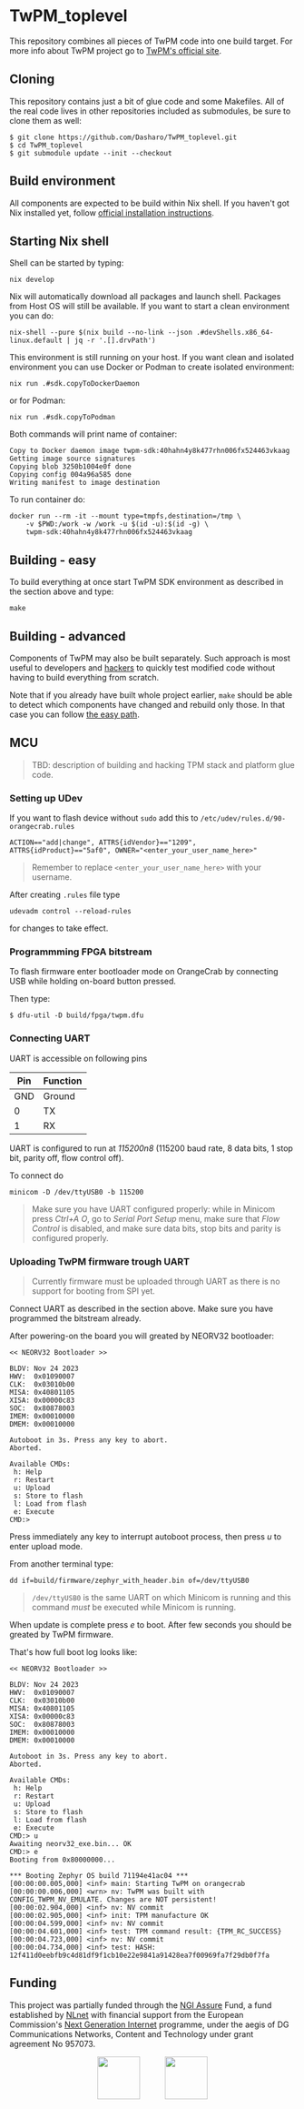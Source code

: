 # TwPM_toplevel

This repository combines all pieces of TwPM code into one build target. For more
info about TwPM project go to [TwPM's official site](https://twpm.dasharo.com/).

## Cloning

This repository contains just a bit of glue code and some Makefiles. All of the
real code lives in other repositories included as submodules, be sure to clone
them as well:

```shell
$ git clone https://github.com/Dasharo/TwPM_toplevel.git
$ cd TwPM_toplevel
$ git submodule update --init --checkout
```

## Build environment

All components are expected to be build within Nix shell. If you haven't got
Nix installed yet, follow [official installation instructions](https://nixos.org/download#nix-install-linux).

## Starting Nix shell

Shell can be started by typing:

```shell
nix develop
```

Nix will automatically download all packages and launch shell. Packages from
Host OS will still be available. If you want to start a clean environment you
can do:

```shell
nix-shell --pure $(nix build --no-link --json .#devShells.x86_64-linux.default | jq -r '.[].drvPath')
```

This environment is still running on your host. If you want clean and isolated
environment you can use Docker or Podman to create isolated environment:

```shell
nix run .#sdk.copyToDockerDaemon
```

or for Podman:

```shell
nix run .#sdk.copyToPodman
```

Both commands will print name of container:

```
Copy to Docker daemon image twpm-sdk:40hahn4y8k477rhn006fx524463vkaag
Getting image source signatures
Copying blob 3250b1004e0f done
Copying config 004a96a585 done
Writing manifest to image destination
```

To run container do:

```shell
docker run --rm -it --mount type=tmpfs,destination=/tmp \
    -v $PWD:/work -w /work -u $(id -u):$(id -g) \
    twpm-sdk:40hahn4y8k477rhn006fx524463vkaag
```

## Building - easy

To build everything at once start TwPM SDK environment as described in the
section above and type:

```
make
```

## Building - advanced

Components of TwPM may also be built separately. Such approach is most useful
to developers and [hackers](https://en.wikipedia.org/wiki/Hacker_culture) to
quickly test modified code without having to build everything from scratch.

Note that if you already have built whole project earlier, `make` should be able
to detect which components have changed and rebuild only those. In that case you
can follow [the easy path](#building---easy).

## MCU

> TBD: description of building and hacking TPM stack and platform glue code.

### Setting up UDev

If you want to flash device without `sudo` add this to
`/etc/udev/rules.d/90-orangecrab.rules`

```
ACTION=="add|change", ATTRS{idVendor}=="1209", ATTRS{idProduct}=="5af0", OWNER="<enter_your_user_name_here>"
```

> Remember to replace `<enter_your_user_name_here>` with your username.

After creating `.rules` file type

```shell
udevadm control --reload-rules
```

for changes to take effect.

### Programmming FPGA bitstream

To flash firmware enter bootloader mode on OrangeCrab by connecting USB while
holding on-board button pressed.

Then type:

```shell
$ dfu-util -D build/fpga/twpm.dfu
```

### Connecting UART

UART is accessible on following pins

| Pin | Function |
| --- | -------- |
| GND | Ground   |
| 0   | TX       |
| 1   | RX       |

UART is configured to run at *115200n8* (115200 baud rate, 8 data bits, 1 stop
bit, parity off, flow control off).

To connect do

```shell
minicom -D /dev/ttyUSB0 -b 115200
```

> Make sure you have UART configured properly: while in Minicom press *Ctrl+A O*,
> go to *Serial Port Setup* menu, make sure that *Flow Control* is disabled,
> and make sure data bits, stop bits and parity is configured properly.

### Uploading TwPM firmware trough UART

> Currently firmware must be uploaded through UART as there is no support for
> booting from SPI yet.

Connect UART as described in the section above. Make sure you have programmed
the bitstream already.

After powering-on the board you will greated by NEORV32 bootloader:

```
<< NEORV32 Bootloader >>

BLDV: Nov 24 2023
HWV:  0x01090007
CLK:  0x03010b00
MISA: 0x40801105
XISA: 0x00000c83
SOC:  0x80878003
IMEM: 0x00010000
DMEM: 0x00010000

Autoboot in 3s. Press any key to abort.
Aborted.

Available CMDs:
 h: Help
 r: Restart
 u: Upload
 s: Store to flash
 l: Load from flash
 e: Execute
CMD:>
```

Press immediately any key to interrupt autoboot process, then press *u* to enter
upload mode.

From another terminal type:

```shell
dd if=build/firmware/zephyr_with_header.bin of=/dev/ttyUSB0
```

> `/dev/ttyUSB0` is the same UART on which Minicom is running and this command
> *must* be executed while Minicom is running.

When update is complete press *e* to boot. After few seconds you should be
greated by TwPM firmware.

That's how full boot log looks like:

```
<< NEORV32 Bootloader >>

BLDV: Nov 24 2023
HWV:  0x01090007
CLK:  0x03010b00
MISA: 0x40801105
XISA: 0x00000c83
SOC:  0x80878003
IMEM: 0x00010000
DMEM: 0x00010000

Autoboot in 3s. Press any key to abort.
Aborted.

Available CMDs:
 h: Help
 r: Restart
 u: Upload
 s: Store to flash
 l: Load from flash
 e: Execute
CMD:> u
Awaiting neorv32_exe.bin... OK
CMD:> e
Booting from 0x80000000...

*** Booting Zephyr OS build 71194e41ac04 ***
[00:00:00.005,000] <inf> main: Starting TwPM on orangecrab
[00:00:00.006,000] <wrn> nv: TwPM was built with CONFIG_TWPM_NV_EMULATE. Changes are NOT persistent!
[00:00:02.904,000] <inf> nv: NV commit
[00:00:02.905,000] <inf> init: TPM manufacture OK
[00:00:04.599,000] <inf> nv: NV commit
[00:00:04.601,000] <inf> test: TPM command result: {TPM_RC_SUCCESS}
[00:00:04.723,000] <inf> nv: NV commit
[00:00:04.734,000] <inf> test: HASH: 12f411d0eebfb9c4d81df9f1cb10e22e9841a91428ea7f00969fa7f29db0f7fa
```

## Funding

This project was partially funded through the
[NGI Assure](https://nlnet.nl/assure) Fund, a fund established by
[NLnet](https://nlnet.nl/) with financial support from the European
Commission's [Next Generation Internet](https://ngi.eu/) programme, under the
aegis of DG Communications Networks, Content and Technology under grant
agreement No 957073.

<p align="center">
<img src="https://nlnet.nl/logo/banner.svg" height="75">
&nbsp;&nbsp;&nbsp;&nbsp;&nbsp;&nbsp;&nbsp;&nbsp;&nbsp;
<img src="https://nlnet.nl/image/logos/NGIAssure_tag.svg" height="75">
</p>
